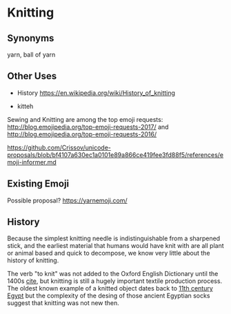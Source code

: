 # Knitting

## Synonyms

yarn, ball of yarn 

## Other Uses

+ History https://en.wikipedia.org/wiki/History_of_knitting

+ kitteh


Sewing and Knitting are among the top emoji requests:
http://blog.emojipedia.org/top-emoji-requests-2017/ and http://blog.emojipedia.org/top-emoji-requests-2016/

https://github.com/Crissov/unicode-proposals/blob/bf4107a630ec1a0101e89a866ce419fee3fd88f5/references/emoji-informer.md

## Existing Emoji

Possible proposal? https://yarnemoji.com/

## History

Because the simplest knitting needle is indistinguishable from a sharpened stick, and the earliest material that humans would have knit with are all plant or animal based and quick to decompose, we know very little about the history of knitting.

The verb "to knit" was not added to the Oxford English Dictionary until the 1400s [cite](http://www.knitty.com/ISSUEspring06/FEAThistory101.html), but knitting is still a hugely important textile production process. 
The oldest known example of a knitted object dates back to [11th century Egypt](https://en.wikipedia.org/wiki/History_of_knitting#cite_note-2) but the complexity of the desing of those ancient Egyptian socks suggest that knitting was not new then. 
